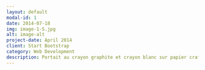 ```yaml
---
layout: default
modal-id: 1
date: 2014-07-18
img: image-1-S.jpg
alt: image-alt
project-date: April 2014
client: Start Bootstrap
category: Web Development
description: Portait au crayon graphite et crayon blanc sur papier craft. 2022.
---
```

